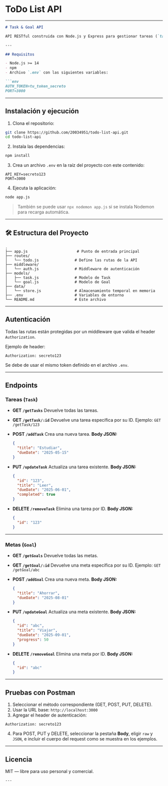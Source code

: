# ToDo List API
---

````markdown
# Task & Goal API

API RESTful construida con Node.js y Express para gestionar tareas (`tasks`) y metas (`goals`). Soporta operaciones CRUD básicas y requiere autenticación mediante un token enviado en el encabezado `Authorization`.

---

## Requisitos

- Node.js >= 14
- npm
- Archivo `.env` con las siguientes variables:

```env
AUTH_TOKEN=tu_token_secreto
PORT=3000
````

---

## Instalación y ejecución

1. Clona el repositorio:

```bash
git clone https://github.com/20034951/todo-list-api.git
cd todo-list-api
```

2. Instala las dependencias:

```bash
npm install
```

3. Crea un archivo `.env` en la raíz del proyecto con este contenido:

```env
API_KEY=secreto123
PORT=3000
```

4. Ejecuta la aplicación:

```bash
node app.js
```

> También se puede usar `npx nodemon app.js` si se instala Nodemon para recarga automática.

---

## 🛠 Estructura del Proyecto

```
.
├── app.js                      # Punto de entrada principal
├── routes/
│   └── todo.js                # Define las rutas de la API
├── middleware/
│   └── auth.js                # Middleware de autenticación
├── models/
│   ├── task.js                # Modelo de Task
│   └── goal.js                # Modelo de Goal
├── data/
│   └── store.js               # Almacenamiento temporal en memoria
├── .env                       # Variables de entorno
└── README.md                  # Este archivo
```

---

## Autenticación

Todas las rutas están protegidas por un middleware que valida el header `Authorization`.

Ejemplo de header:

```
Authorization: secreto123
```

Se debe de usar el mismo token definido en el archivo `.env`.

---

## Endpoints

### Tareas (`Task`)

* **GET `/getTasks`**
  Devuelve todas las tareas.

* **GET `/getTask/:id`**
  Devuelve una tarea específica por su ID.
  Ejemplo: `GET /getTask/123`

* **POST `/addTask`**
  Crea una nueva tarea.
  **Body JSON:**

  ```json
  {
    "title": "Estudiar",
    "dueDate": "2025-05-15"
  }
  ```

* **PUT `/updateTask`**
  Actualiza una tarea existente.
  **Body JSON:**

  ```json
  {
    "id": "123",
    "title": "Leer",
    "dueDate": "2025-06-01",
    "completed": true
  }
  ```

* **DELETE `/removeTask`**
  Elimina una tarea por ID.
  **Body JSON:**

  ```json
  {
    "id": "123"
  }
  ```

---

### Metas (`Goal`)

* **GET `/getGoals`**
  Devuelve todas las metas.

* **GET `/getGoal/:id`**
  Devuelve una meta específica por su ID.
  Ejemplo: `GET /getGoal/abc`

* **POST `/addGoal`**
  Crea una nueva meta.
  **Body JSON:**

  ```json
  {
    "title": "Ahorrar",
    "dueDate": "2025-08-01"
  }
  ```

* **PUT `/updateGoal`**
  Actualiza una meta existente.
  **Body JSON:**

  ```json
  {
    "id": "abc",
    "title": "Viajar",
    "dueDate": "2025-09-01",
    "progress": 50
  }
  ```

* **DELETE `/removeGoal`**
  Elimina una meta por ID.
  **Body JSON:**

  ```json
  {
    "id": "abc"
  }
  ```

---

## Pruebas con Postman

1. Seleccionar el método correspondiente (GET, POST, PUT, DELETE).
2. Usar la URL base: `http://localhost:3000`
3. Agregar el header de autenticación:

```
Authorization: secreto123
```

4. Para POST, PUT y DELETE, seleccionar la pestaña **Body**, eligir `raw` y `JSON`, e incluir el cuerpo del request como se muestra en los ejemplos.

---

## Licencia

MIT — libre para uso personal y comercial.

```
---

```
